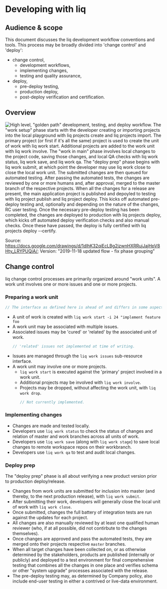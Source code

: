 # Developing with liq

## Audience & scope

This document discusses the liq development workflow conventions and tools. This process may be broadly divided into 'change control' and 'deploy':

* change control,
  * development workflows,
  * implementing changes,
  * testing and quality assurance,
* deploy,
  * pre-deploy testing,
  * production deploy,
  * post-deploy verification and certification.

## Overview

![High level, "golden path" development, testing, and deploy workflow. The "work setup" phase starts with the developer creating or importing projects into the local playground with `liq projects create` and `liq projects import`. The primary project (or first if it's all the same) project is used to create the unit of work with `liq work start`. Additional projects are added to the work unit with `liq work involve`. The "work in main" phase involves local changes to the project code, saving those changes, and local QA checks with `liq work status`, `liq work save`, and `liq work qa`. The "deploy prep" phase begins with `liq work submit`, at which point the developer may use `liq work close` to close the local work unit. The submitted changes are then queued for automated testing. After passing the automated tests, the changes are reviewed by one or more humans and, after approval, merged to the `master` branch of the respective projects. When all the changes for a release are present, the main application project is published and depoyled to testing with `liq project publish` and `liq project deploy`. This kicks off automated pre-deploy testing and, optionally and depending on the nature of the changes, RC user testing. Once the necessary pre-deploy testing has been completed, the changes are deployed to production with `liq projects deploy`, which kicks off automated deploy verification checks and also manual checks. Once these have passed, the deploy is fully certified with `liq projects deploy --certify`.](./liq%20Change%20Control%20Flow.svg)

Source: https://docs.google.com/drawings/d/1dlhK32qiEcLBg2jzwnHXRRujJajHpV8Hty_LRYPUQiA/; Version: "2019-11-18 updated flow - fix phase grouping"

## Change control

liq change control processes are primarily organized around "work units". A work unit involves one or more issues and one or more projects.

### Preparing a work unit

```js
// The interface as defined here is ahead of and differs in some aspects from the interface as implemented at the time of writing. Refer to `liq work help` for current state.
```

* A unit of work is created with
  `liq work start -i 24 "implement feature foo`
* A work unit may be associated with multiple issues.
* Associated issues may be 'cured' or 'related' by the associated unit of work.
  ```js
  // 'related' issues not implemented at time of writing.
  ```
* Issues are managed through the `liq work issues` sub-resource interface.
* A work unit may involve one or more projects.
  * `liq work start` is executed against the 'primary' project involved in a work unit.
  * Additional projects may be involved with `liq work involve`.
  * Projects may be dropped, without affecting the work unit, with `liq work drop`.
    ```js
    // Not currently implemented.
    ```

### Implementing changes

* Changes are made and tested locally.
* Developers use `liq work status` to check the status of changes and relation of master and work branches across all units of work.
* Developers use `liq work save` (along with `liq work stage`) to save local changes to remote workspace repos on their workbranch.
* Developers use `liq work qa` to test and audit local changes.

### Deploy prep

The "deploy prep" phase is all about verifying a new product version prior to production deploy/release.

* Changes from work units are submitted for inclusion into master (and thereby, to the next production release), with `liq work submit`.
* After submitting their work, developers will generally close the local unit of work with `liq work close`.
* Once submitted, changes the full battery of integration tests are run against the updates for each project.
* All changes are also manually reviewed by at least one qualified human reviewer (who, if at all possible, did not contirbute to the changes themselves).
* Once changes are approved and pass the automated tests, they are merged onto their projects respective `master` branches.
* When all target changes have been collected on, or as otherwise determined by the stakeholders, products are published (internally or publicly) and deployed to a test environment for final comprehensive testing that combines all the changes in one place and verifies schema or other "system upgrade" processes associated with the release.
* The pre-deploy testing may, as determined by Company policy, also include end-user testing in either a contrived or live-data environment.
